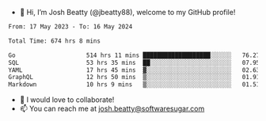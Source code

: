 - 👋 Hi, I’m Josh Beatty (@jbeatty88), welcome to my GitHub profile!

<!--START_SECTION:waka-->

```txt
From: 17 May 2023 - To: 16 May 2024

Total Time: 674 hrs 8 mins

Go                    514 hrs 11 mins ███████████████████░░░░░░   76.27 %
SQL                   53 hrs 35 mins  ██░░░░░░░░░░░░░░░░░░░░░░░   07.95 %
YAML                  17 hrs 45 mins  ▓░░░░░░░░░░░░░░░░░░░░░░░░   02.63 %
GraphQL               12 hrs 50 mins  ▒░░░░░░░░░░░░░░░░░░░░░░░░   01.91 %
Markdown              10 hrs 9 mins   ▒░░░░░░░░░░░░░░░░░░░░░░░░   01.51 %
```

<!--END_SECTION:waka-->

- 💞️ I would love to collaborate!
- 📫 You can reach me at josh.beatty@softwaresugar.com

<!---
jbeatty88/jbeatty88 is a ✨ special ✨ repository because its `README.md` (this file) appears on your GitHub profile.
You can click the Preview link to take a look at your changes.
--->
